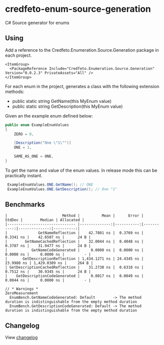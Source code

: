 # credfeto-enum-source-generation

C# Source generator for enums

## Using

Add a reference to the Credfeto.Enumeration.Source.Generation package in each project.

```csproj
<ItemGroup>
  <PackageReference Include="Credfeto.Enumeration.Source.Generation" Version="0.0.2.3" PrivateAssets="All" />
</ItemGroup>
```

For each enum in the project, generates a class with the following extension methods:

* public static string GetName(this MyEnum value)
* public static string GetDescription(this MyEnum value)

Given an the example enum defined below:

```csharp
public enum ExampleEnumValues
{
    ZERO = 0,

    [Description("One \"1\"")]
    ONE = 1,

    SAME_AS_ONE = ONE,
}
```

To get the name and value of the enum values. In release mode this can be practically instant.

```csharp
 ExampleEnumValues.ONE.GetName(); // ONE
 ExampleEnumValues.ONE.GetDescription(); // One "1"
```

## Benchmarks

```
|                         Method |          Mean |      Error |     StdDev |        Median | Allocated |
|------------------------------- |--------------:|-----------:|-----------:|--------------:|----------:|
|              GetNameReflection |    42.7801 ns |  0.3769 ns |  0.3341 ns |    42.6507 ns |      24 B |
|        GetNameCachedReflection |    32.0044 ns |  0.4048 ns |  0.3787 ns |    31.9477 ns |      24 B |
|           GetNameCodeGenerated |     0.0000 ns |  0.0000 ns |  0.0000 ns |     0.0000 ns |         - |
|       GetDescriptionReflection | 1,434.1271 ns | 24.4345 ns | 23.9980 ns | 1,429.0309 ns |     264 B |
| GetDescriptionCachedReflection |    31.2730 ns |  0.6310 ns |  0.7512 ns |    30.9345 ns |      24 B |
|    GetDescriptionCodeGenerated |     0.0017 ns |  0.0049 ns |  0.0044 ns |     0.0000 ns |         - |

// * Warnings *
ZeroMeasurement
  EnumBench.GetNameCodeGenerated: Default        -> The method duration is indistinguishable from the empty method duration
  EnumBench.GetDescriptionCodeGenerated: Default -> The method duration is indistinguishable from the empty method duration
```

## Changelog

View [changelog](CHANGELOG.md)

